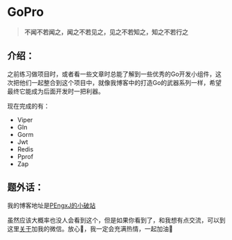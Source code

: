 # GoPro

> **不闻不若闻之，闻之不若见之，见之不若知之，知之不若行之**

## 介绍：

之前练习做项目时，或者看一些文章时总能了解到一些优秀的Go开发小组件，这次把他们一起整合到这个项目中，就像我博客中的打造Go的武器系列一样，希望最终它能成为后面开发时一把利器。

现在完成的有：

- Viper
- GIn
- Gorm
- Jwt
- Redis
- Pprof
- Zap

## 题外话：

我的博客地址是[PEngxJ的小破站](https://opengxj.github.io)

虽然应该大概率也没人会看到这个，但是如果你看到了，和我想有点交流，可以到这里[关于](https://opengxj.github.io/about/)加我的微信。放心🥰，我一定会充满热情，一起加油🥳